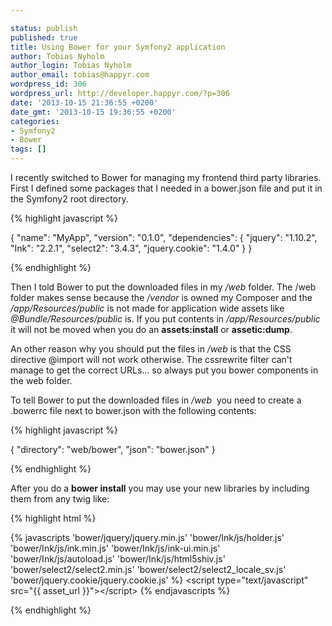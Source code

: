 ```yaml
---

status: publish
published: true
title: Using Bower for your Symfony2 application
author: Tobias Nyholm
author_login: Tobias Nyholm
author_email: tobias@happyr.com
wordpress_id: 306
wordpress_url: http://developer.happyr.com/?p=306
date: '2013-10-15 21:36:55 +0200'
date_gmt: '2013-10-15 19:36:55 +0200'
categories:
- Symfony2
- Bower
tags: []
---
```


I recently switched to Bower for managing my frontend third party libraries. First I defined some packages that I needed in a bower.json file and put it in the Symfony2 root directory.


{% highlight javascript %}


{
&quot;name&quot;: &quot;MyApp&quot;,
&quot;version&quot;: &quot;0.1.0&quot;,
&quot;dependencies&quot;: {
&quot;jquery&quot;: &quot;1.10.2&quot;,
&quot;Ink&quot;: &quot;2.2.1&quot;,
&quot;select2&quot;: &quot;3.4.3&quot;,
&quot;jquery.cookie&quot;: &quot;1.4.0&quot;
}
}


{% endhighlight %}


Then I told Bower to put the downloaded files in my <em>/web</em> folder. The /web folder makes sense because the <em>/vendor</em> is owned my Composer and the <em>/app/Resources/public</em> is not made for application wide assets like <em>@Bundle/Resources/public</em> is. If you put contents in <em>/app/Resources/public</em> it will not be moved when you do an <strong>assets:install</strong> or <strong>assetic:dump</strong>.


An other reason why you should put the files in<em> /web</em> is that the CSS directive @import will not work otherwise. The cssrewrite filter can't manage to get the correct URLs... so always put you bower components in the web folder.


To tell Bower to put the downloaded files in <em>/web</em>  you need to create a .bowerrc file next to bower.json with the following contents:


{% highlight javascript %}


{
&quot;directory&quot;: &quot;web/bower&quot;,
&quot;json&quot;: &quot;bower.json&quot;
}


{% endhighlight %}


After you do a <strong>bower install</strong> you may use your new libraries by including them from any twig like:


{% highlight html %}


\{\% javascripts
'bower/jquery/jquery.min.js'
'bower/Ink/js/holder.js'
'bower/Ink/js/ink.min.js'
'bower/Ink/js/ink-ui.min.js'
'bower/Ink/js/autoload.js'
'bower/Ink/js/html5shiv.js'
'bower/select2/select2.min.js'
'bower/select2/select2_locale_sv.js'
'bower/jquery.cookie/jquery.cookie.js'
\%\}
 &lt;script type=&quot;text/javascript&quot; src=&quot;{{ asset_url }}&quot;&gt;&lt;/script&gt;
 \{\% endjavascripts \%\}


{% endhighlight %}


